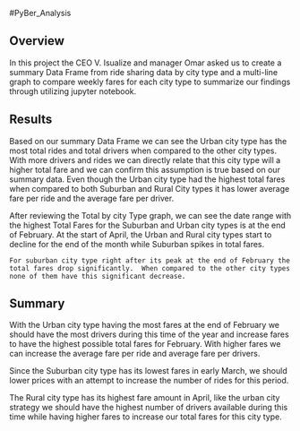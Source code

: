 #PyBer_Analysis

## Overview

  In this project the CEO V. Isualize and manager Omar asked us to create a summary Data Frame from ride sharing data by city type and a multi-line graph to compare weekly fares for each city type to summarize our findings through utilizing jupyter notebook.  


## Results

  Based on our summary Data Frame we can see the Urban city type has the most total rides and total drivers when compared to the other city types.  With more drivers and rides we can directly relate that this city type will a higher total fare and we can confirm this assumption is true based on our summary data. Even though the Urban city type had the highest total fares when compared to both Suburban and Rural City types it has lower average fare per ride and the average fare per driver. 

  After reviewing the Total by city Type graph, we can see the date range with the highest Total Fares for the Suburban and Urban city types is at the end of February.  At the start of April, the Urban and Rural city types start to decline for the end of the month while Suburban spikes in total fares. 


	For suburban city type right after its peak at the end of February the total fares drop significantly.  When compared to the other city types none of them have this significant decrease. 


## Summary

  With the Urban city type having the most fares at the end of February we should have the most drivers during this time of the year and increase fares to have the highest possible total fares for February. With higher fares we can increase the average fare per ride and average fare per drivers.

  Since the Suburban city type has its lowest fares in early March, we should lower prices with an attempt to increase the number of rides for this period.  

  The Rural city type has its highest fare amount in April, like the urban city strategy we should have the highest number of drivers available during this time while having higher fares to increase our total fares for this city type.

